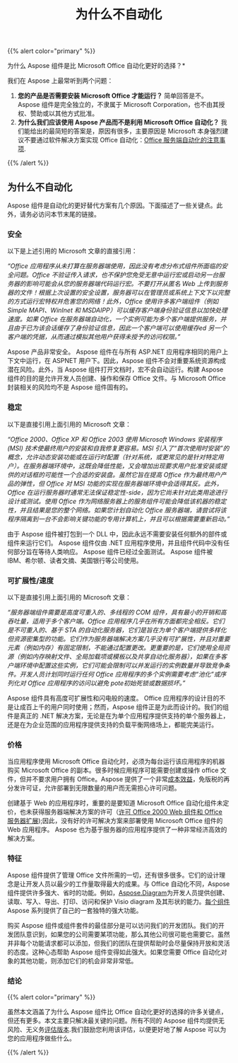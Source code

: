 ﻿---
title: 为什么不自动化
type: docs
weight: 40
url: /zh/net/why-not-automation/
description: 此页面描述了为什么不自动化。
---
{{% alert color="primary" %}} 

为什么 Aspose 组件是比 Microsoft Office 自动化更好的选择？*

我们在 Aspose 上最常听到两个问题：

1. **您的产品是否需要安装 Microsoft Office 才能运行？** 
简单回答是不。 Aspose 组件是完全独立的，不隶属于 Microsoft Corporation，也不由其授权、赞助或以其他方式批准。
1. **为什么我们应该使用 Aspose 产品而不是利用 Microsoft Office 自动化？** 
我们能给出的最简短的答案是，原因有很多，主要原因是 Microsoft 本身强烈建议不要通过软件解决方案实现 Office 自动化：[Office 服务端自动化的注意事项](http://support.microsoft.com/default.aspx?scid=kb;EN-US;q257757).

{{% /alert %}} 
## **为什么不自动化**
Aspose 组件是自动化的更好替代方案有几个原因。下面描述了一些关键点。此外，请务必访问本节末尾的链接。
### **安全**
以下是上述引用的 Microsoft 文章的直接引用：

*“Office 应用程序从未打算在服务器端使用，因此没有考虑分布式组件所面临的安全问题。Office 不验证传入请求，也不保护您免受无意中运行宏或启动另一台服务器的影响可能会从您的服务器端代码运行宏。不要打开从匿名 Web 上传到服务器的文件！根据上次设置的安全设置，服务器可以在管理员或系统上下文下以完整的方式运行宏特权并危害您的网络！此外，Office 使用许多客户端组件（例如 Simple MAPI、WinInet 和 MSDAIPP）可以缓存客户端身份验证信息以加快处理速度。如果 Office 在服务器端自动化，一个实例可能为多个客户端提供服务，并且由于已为该会话缓存了身份验证信息，因此一个客户端可以使用缓存ed 另一个客户端的凭据，从而通过模拟其他用户获得未授予的访问权限。”*

Aspose 产品非常安全。 Aspose 组件在与所有 ASP.NET 应用程序相同的用户上下文中运行，在 ASPNET 用户下。因此，Aspose 组件不会对重要系统资源构成潜在风险。此外，当 Aspose 组件打开文档时，宏不会自动运行。构建 Aspose 组件的目的是允许开发人员创建、操作和保存 Office 文件。与 Microsoft Office 封装相关的风险均不是 Aspose 组件固有的。
### **稳定**
以下是直接引用上面引用的 Microsoft 文章：

*“Office 2000、Office XP 和 Office 2003 使用 Microsoft Windows 安装程序 (MSI) 技术使最终用户的安装和自我修复更容易。MSI 引入了“首次使用时安装”的概念，允许动态安装功能或在运行时配置（针对系统，或更常见的是针对特定用户）。在服务器端环境中，这既会降低性能，又会增加出现要求用户批准安装或提供的对话框的可能性一个合适的安装盘。虽然它旨在提高 Office 作为最终用户产品的弹性，但 Office 对 MSI 功能的实现在服务器端环境中会适得其反。此外，Office 在运行服务器时通常无法保证稳定性-side，因为它尚未针对此类用途进行设计或测试。使用 Office 作为网络服务器上的服务组件可能会降低该机器的稳定性，并且结果是您的整个网络。如果您计划自动化 Office 服务器端，请尝试将该程序隔离到一台不会影响关键功能的专用计算机上，并且可以根据需要重新启动。”*

由于 Aspose 组件被打包到一个 DLL 中，因此永远不需要安装任何额外的部件或组件来运行它们。 Aspose 组件仅由 .NET 应用程序使用，并且组件代码中没有任何部分旨在等待人类响应。 Aspose 组件已经过全面测试。 Aspose 组件被 IBM、希尔顿、读者文摘、美国银行等公司使用。
### **可扩展性/速度**
以下是直接引用上面引用的 Microsoft 文章：

*“服务器端组件需要是高度可重入的、多线程的 COM 组件，具有最小的开销和高吞吐量，适用于多个客户端。Office 应用程序几乎在所有方面都完全相反。它们是不可重入的、基于 STA 的自动化服务器，它们是旨在为单个客户端提供多样化但资源密集型的功能。它们作为服务器端解决方案几乎没有可扩展性，并且对重要元素（例如内存）有固定限制，不能通过配置更改。更重要的是，它们使用全局资源（例如内存映射文件、全局加载项或模板以及共享自动化服务器），如果在多客户端环境中配置这些实例，它们可能会限制可以并发运行的实例数量并导致竞争条件。开发人员计划同时运行任何 Office 应用程序的多个实例需要考虑“池化”或序列化对 Office 应用程序的访问以避免 pote初始死锁或数据损坏。”*

Aspose 组件具有高度可扩展性和闪电般的速度。 Office 应用程序的设计目的不是让成百上千的用户同时使用；然而，Aspose 组件正是为此而设计的。我们的组件是真正的 .NET 解决方案，无论是在为单个应用程序提供支持的单个服务器上，还是在为企业范围的应用程序提供支持的负载平衡网络场上，都能完美运行。
### **价格**
当应用程序使用 Microsoft Office 自动化时，必须为每台运行该应用程序的机器购买 Microsoft Office 的副本。很多时候应用程序可能需要创建或操作 office 文件，但并不要求用户拥有 Office。Aspose 提供了一个非常[成本效益](https://purchase.aspose.com/buy)，免版税的再分发许可证，允许部署到无限数量的用户而无需担心许可问题。

创建基于 Web 的应用程序时，重要的是要知道 Microsoft Office 自动化组件未定价，也未获得服务器端解决方案的许可（[许可 Office 2000 Web 组件和 Office 服务器扩展](http://support.microsoft.com/default.aspx?scid=kb;EN-US;q243006));因此，没有好的许可解决方案来部署使用 Microsoft Office 组件的 Web 应用程序。 Aspose 也为基于服务器的应用程序提供了一种非常经济高效的解决方案。
### **特征**
 Aspose 组件提供了管理 Office 文件所需的一切，还有很多很多。它们的设计理念是让开发人员以最少的工作量取得最大的成果。与 Office 自动化不同，Aspose 组件提供许多强大、省时的功能。例如，[Aspose.Diagram](https://products.aspose.com/diagram/net/)为开发人员提供创建、读取、写入、导出、打印、访问和保护 Visio diagram 及其形状的能力。[每个组件](https://products.aspose.com/total/)Aspose 系列提供了自己的一套独特的强大功能。

购买 Aspose 组件或组件套件的最佳部分是可以访问我们的开发团队。我们的开发团队意识到，如果您的公司需要某项功能，那么其他公司很可能也需要它。虽然并非每个功能请求都可以添加，但我们的团队在提供帮助时会尽量保持开放和灵活的态度。这种心态帮助 Aspose 组件变得如此强大。如果您需要 Office 自动化对象的其他功能，则添加它们的机会非常非常低。
### **结论**
{{% alert color="primary" %}} 

虽然本文涵盖了为什么 Aspose 组件比 Office 自动化更好的选择的许多关键点，但还有更多。本文主要只解决最关键的问题。所有不同的 Aspose 组件均提供无风险、无义务[评估版本](https://www.nuget.org/packages/Aspose.Diagram/).我们鼓励您利用该评估，以便更好地了解 Aspose 可以为您的应用程序做些什么。

{{% /alert %}}
